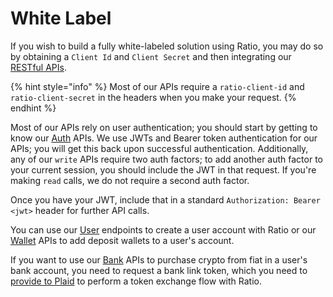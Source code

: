 # White Label

If you wish to build a fully white-labeled solution using Ratio, you may do so by obtaining a `Client Id` and `Client Secret` and then integrating our [RESTful APIs](../../reference/api/).&#x20;

{% hint style="info" %}
Most of our APIs require a `ratio-client-id` and `ratio-client-secret` in the headers when you make your request.
{% endhint %}

Most of our APIs rely on user authentication; you should start by getting to know our [Auth](../../reference/api/auth/) APIs. We use JWTs and Bearer token authentication for our APIs; you will get this back upon successful authentication. Additionally, any of our `write` APIs require two auth factors; to add another auth factor to your current session, you should include the JWT in that request. If you're making `read` calls, we do not require a second auth factor.

Once you have your JWT, include that in a standard `Authorization: Bearer <jwt>` header for further API calls.

You can use our [User](../../reference/api/users.md) endpoints to create a user account with Ratio or our [Wallet](../../reference/api/wallets.md) APIs to add deposit wallets to a user's account.

If you want to use our [Bank](../../reference/api/bank.md) APIs to purchase crypto from fiat in a user's bank account, you need to request a bank link token, which you need to [provide to Plaid](../../guides/plaid-bank-linking.md) to perform a token exchange flow with Ratio.
